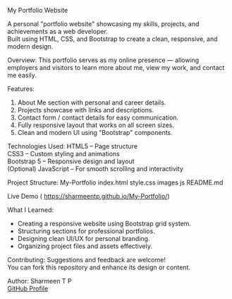 My Portfolio Website

A personal "portfolio website" showcasing my skills, projects, and achievements as a web developer.  
Built using HTML, CSS, and Bootstrap to create a clean, responsive, and modern design.

Overview:
This portfolio serves as my online presence — allowing employers and visitors to learn more about me, view my work, and contact me easily.

 Features:
 1. About Me section with personal and career details. 
 2. Projects showcase with links and descriptions.  
 3. Contact form / contact details for easy communication.  
 4. Fully responsive layout that works on all screen sizes. 
 5. Clean and modern UI using "Bootstrap" components.  

 Technologies Used:
 HTML5 – Page structure  
 CSS3  – Custom styling and animations  
 Bootstrap 5 – Responsive design and layout  
 (Optional) JavaScript – For smooth scrolling and interactivity  

 Project Structure:
 My-Portfolio
index.html
style.css
images
js
README.md

 Live Demo
( https://sharmeentp.github.io/My-Portfolio/)

 What I Learned:
- Creating a responsive website using Bootstrap grid system.  
- Structuring sections for professional portfolios.  
- Designing clean UI/UX for personal branding.  
- Organizing project files and assets effectively. 

 Contributing:
Suggestions and feedback are welcome!  
You can fork this repository and enhance its design or content.

 Author:
Sharmeen T P  
[GitHub Profile](https://github.com/sharmeentp)

